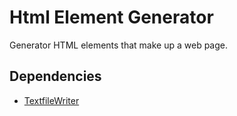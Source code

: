 # Html Element Generator

Generator HTML elements that make up a web page.

<h2>Dependencies</h2>
<ul>
  <li><a href="https://github.com/quauab/TextFileWriter">TextfileWriter</a></li>
</ul>
